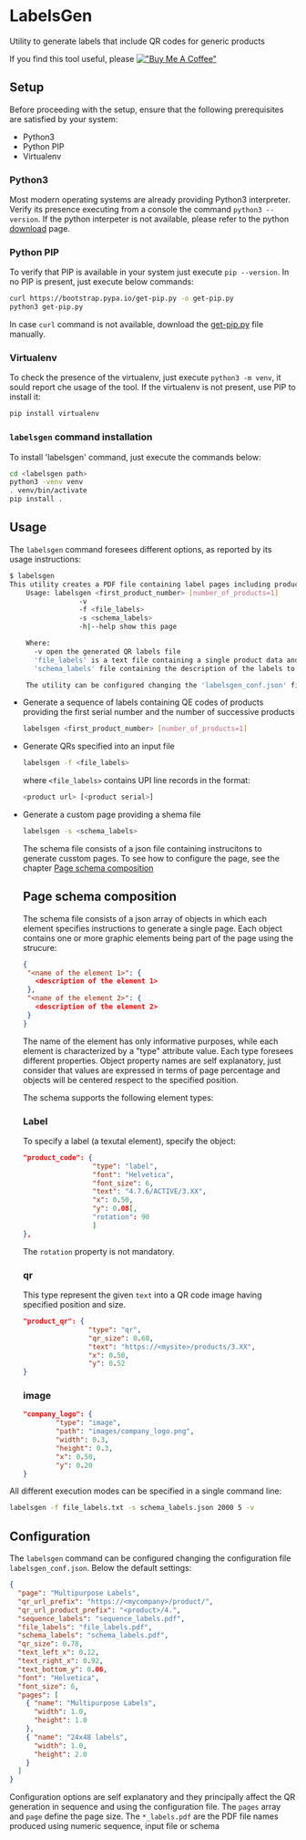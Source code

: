 # LabelsGen
Utility to generate labels that include QR codes for generic products

If you find this tool useful, please [!["Buy Me A Coffee"](https://www.buymeacoffee.com/assets/img/custom_images/orange_img.png)](https://www.buymeacoffee.com/gbraad)

## Setup
Before proceeding with the setup, ensure that the following prerequisites are satisfied by your system:

* Python3
* Python PIP
* Virtualenv

### Python3
Most modern operating systems are already providing Python3 interpreter. Verify its presence executing from a console the command `python3 --version`.
If the python interpeter is not available, please refer to the python [download](https://www.python.org/downloads/) page.

### Python PIP
To verify that PIP is available in your system just execute `pip --version`. In no PIP is present, just execute below commands:

```bash
curl https://bootstrap.pypa.io/get-pip.py -o get-pip.py
python3 get-pip.py
```
In case `curl` command is not available, download the [get-pip.py]( https://bootstrap.pypa.io/get-pip.py) file manually.

### Virtualenv
To check the presence of the virtualenv, just execute `python3 -m venv`, it sould report che usage of the tool. If the virtualenv is not present, use PIP to install it:

```bash
pip install virtualenv
```

### `labelsgen` command installation
To install 'labelsgen' command, just execute the commands below:

   ```bash
   cd <labelsgen path>
   python3 -venv venv
   . venv/bin/activate
   pip install .
   ```

## Usage

The `labelsgen` command foresees different options, as reported by its usage instructions:

```bash
$ labelsgen 
This utility creates a PDF file containing label pages including products QR codes 
    Usage: labelsgen <first_product_number> [number_of_products=1]
                 -v
                 -f <file_labels>
                 -s <schema_labels>
                 -h|--help show this page

    Where:
      -v open the generated QR labels file
      'file_labels' is a text file containing a single product data and optionally a text placed on the right side
      'schema_labels' file containing the description of the labels to generate

    The utility can be configured changing the 'labelsgen_conf.json' file
```

* Generate a sequence of labels containing QE codes of products providing the first serial number and the number of successive products

  ```bash
  labelsgen <first_product_number> [number_of_products=1]
  ```

* Generate QRs specified into an input file

  ```bash
  labelsgen -f <file_labels>
  ```

  where `<file_labels>` contains UPI line records in the format: 

  ```bash
  <product url> [<product serial>]
  ```

* Generate a custom page providing a shema file

  ```bash
  labelsgen -s <schema_labels>
  ```

  The schema file consists of a json file containing instrucitons to generate cusstom pages. To see how to configure the page, see the chapter [Page schema composition]()

  ## Page schema composition
  The schema file consists of a json array of objects in which each element specifies instructions to generate a single page.
  Each object contains one or more graphic elements being part of the page using the strucure:

  ```json
  {
   "<name of the element 1>": {
     <description of the element 1>
   },
   "<name of the element 2>": {
     <description of the element 2>
   }
  }
  ```
  The name of the element has only informative purposes, while each element is characterized by a "type" attribute value. Each type foresees different properties.
  Object property names are self explanatory, just consider that values are expressed in terms of page percentage and objects will be centered respect to the specified position.
  
  The schema supports the following element types:

  ### Label
  To specify a label (a texutal element), specify the object:

  ```json
  "product_code": {
                   "type": "label",
                   "font": "Helvetica",
                   "font_size": 6,
                   "text": "4.7.6/ACTIVE/3.XX",
                   "x": 0.50,
                   "y": 0.08[,
                   "rotation": 90
                   ]
  },
   ```
   The `rotation` property is not mandatory.


   ### qr
   This type represent the given `text` into a QR code image having specified position and size.

  ```json
  "product_qr": {
                  "type": "qr",
                  "qr_size": 0.68,
                  "text": "https://<mysite>/products/3.XX",
                  "x": 0.50,
                  "y": 0.52
  }
  ```

   ### image

  ```json
  "company_logo": {
          "type": "image",
          "path": "images/company_logo.png",
          "width": 0.3,
          "height": 0.3,
          "x": 0.50,
          "y": 0.20
  }
  ```

All different execution modes can be specified in a single command line:

```bash
labelsgen -f file_labels.txt -s schema_labels.json 2000 5 -v
```


## Configuration
The `labelsgen` command can be configured changing the configuration file `labelsgen_conf.json`.
Below the default settings:

```json
{
  "page": "Multipurpose Labels",
  "qr_url_prefix": "https://<mycompany>/product/",
  "qr_url_product_prefix": "<product>/4.",
  "sequence_labels": "sequence_labels.pdf",
  "file_labels": "file_labels.pdf",
  "schema_labels": "schema_labels.pdf",
  "qr_size": 0.78,
  "text_left_x": 0.12,
  "text_right_x": 0.92,
  "text_bottom_y": 0.06,
  "font": "Helvetica",
  "font_size": 6,
  "pages": [
    { "name": "Multipurpose Labels",
      "width": 1.0,
      "height": 1.0
    },
    { "name": "24x48 labels",
      "width": 1.0,
      "height": 2.0
    }
  ]
}
```

Configuration options are self explanatory and they principally affect the  QR generation in sequence and using the configuration file.
The `pages` array and `page` define the page size.
The `*_labels.pdf` are the PDF file names produced using numeric sequence, input file or schema